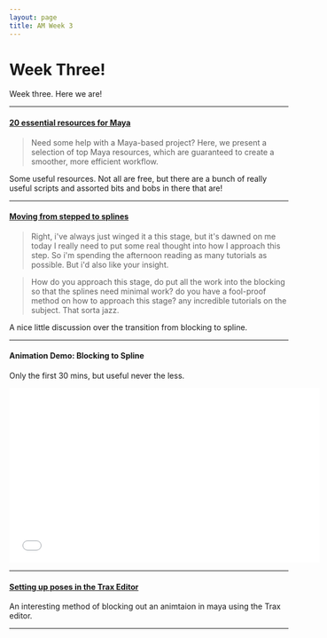 ```yaml
---
layout: page
title: AM Week 3
---
```


# Week Three!

Week three. Here we are!

----

#### [20 essential resources for Maya](http://www.creativebloq.com/3d-world/20-essential-resources-maya-11410369)

>Need some help with a Maya-based project? Here, we present a selection of top Maya resources, which are guaranteed to create a smoother, more efficient workflow.

Some useful resources. Not all are free, but there are a bunch of really useful scripts and assorted bits and bobs in there that are!

----

#### [Moving from stepped to splines](http://www.11secondclub.com/forum/viewtopic.php?id=9010)

>Right, i've always just winged it a this stage, but it's dawned on me today I really need to put some real thought into how I approach this step. So i'm spending the afternoon reading as many tutorials as possible. But i'd also like your insight.

>How do you approach this stage, do put all the work into the blocking so that the splines need minimal work? do you have a fool-proof method on how to approach this stage? any incredible tutorials on the subject. That sorta jazz.

A nice little discussion over the transition from blocking to spline.

----

#### Animation Demo: Blocking to Spline

Only the first 30 mins, but useful never the less.

<div class="js-video [vimeo, widescreen]"><iframe width="560" height="315" src="//www.youtube-nocookie.com/embed/ziYExpvNIdg?rel=0" frameborder="0" allowfullscreen></iframe></div>

----

#### [Setting up poses in the Trax Editor](http://www.mikecushny.com/video/maya-trax-pose/)

An interesting method of blocking out an animtaion in maya using the Trax editor.

----